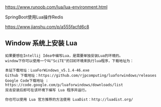 https://www.runoob.com/lua/lua-environment.html

SpringBoot使用Lua操作Redis

https://www.jianshu.com/p/a555facfd6c8

## Window 系统上安装 Lua

```
如果要想在Intellij Idea中编写Lua，是需要单独安装Lua的环境的。
window下你可以使用一个叫"SciTE"的IDE环境来执行lua程序，下载地址为：

本站下载地址：LuaForWindows_v5.1.4-46.exe
Github 下载地址：https://github.com/rjpcomputing/luaforwindows/releases
Google Code下载地址 : https://code.google.com/p/luaforwindows/downloads/list
双击安装后即可在该环境下编写 Lua 程序并运行。

你也可以使用 Lua 官方推荐的方法使用 LuaDist：http://luadist.org/
```

